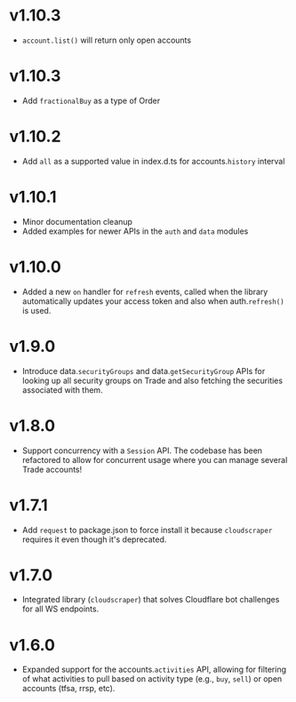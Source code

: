 v1.10.3
==
*  `account.list()` will return only open accounts

v1.10.3
==
* Add `fractionalBuy` as a type of Order

v1.10.2
==
* Add `all` as a supported value in index.d.ts for accounts.`history` interval

v1.10.1
==
* Minor documentation cleanup
* Added examples for newer APIs in the `auth` and `data` modules

v1.10.0
==
* Added a new `on` handler for `refresh` events, called when the library automatically updates your access token and also when auth.`refresh()` is used.

v1.9.0
==
* Introduce data.`securityGroups` and data.`getSecurityGroup` APIs for looking up all security groups on Trade
and also fetching the securities associated with them.

v1.8.0
==
* Support concurrency with a `Session` API. The codebase has been refactored to allow for concurrent usage where you can manage several
Trade accounts!

v1.7.1
==
* Add `request` to package.json to force install it because `cloudscraper` requires it even though it's deprecated.

v1.7.0
==
* Integrated library (`cloudscraper`) that solves Cloudflare bot challenges for all WS endpoints.

v1.6.0
==
* Expanded support for the accounts.`activities` API, allowing for filtering of what activities to pull based on activity type (e.g., `buy`, `sell`) or open accounts (tfsa, rrsp, etc).
